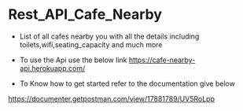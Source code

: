# Rest_API_Cafe_Nearby

- List of all cafes nearby you with all the details including toilets,wifi,seating_capacity and much more

- To use the Api use the below link
https://cafe-nearby-api.herokuapp.com/

- To Know how to get started refer to the documentation give below

https://documenter.getpostman.com/view/17881789/UV5RoLpp

